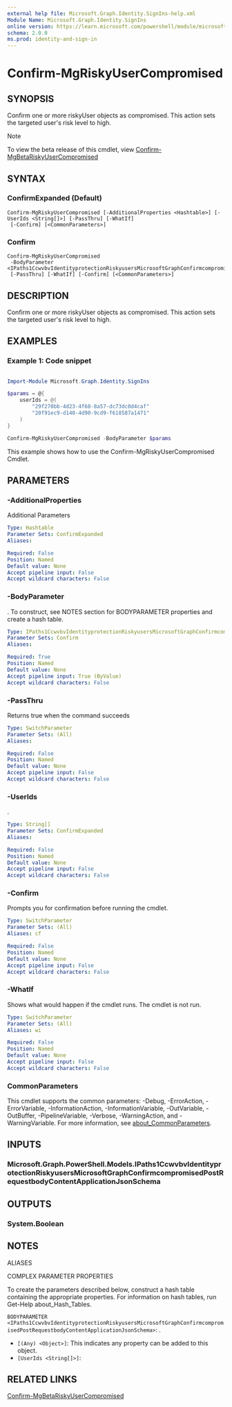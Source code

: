 ```yaml
---
external help file: Microsoft.Graph.Identity.SignIns-help.xml
Module Name: Microsoft.Graph.Identity.SignIns
online version: https://learn.microsoft.com/powershell/module/microsoft.graph.identity.signins/confirm-mgriskyusercompromised
schema: 2.0.0
ms.prod: identity-and-sign-in
---
```


# Confirm-MgRiskyUserCompromised

## SYNOPSIS
Confirm one or more riskyUser objects as compromised.
This action sets the targeted user's risk level to high.

> [!NOTE]
> To view the beta release of this cmdlet, view [Confirm-MgBetaRiskyUserCompromised](/powershell/module/Microsoft.Graph.Beta.Identity.SignIns/Confirm-MgBetaRiskyUserCompromised?view=graph-powershell-beta)

## SYNTAX

### ConfirmExpanded (Default)
```
Confirm-MgRiskyUserCompromised [-AdditionalProperties <Hashtable>] [-UserIds <String[]>] [-PassThru] [-WhatIf]
 [-Confirm] [<CommonParameters>]
```

### Confirm
```
Confirm-MgRiskyUserCompromised
 -BodyParameter <IPaths1CcwvbvIdentityprotectionRiskyusersMicrosoftGraphConfirmcompromisedPostRequestbodyContentApplicationJsonSchema>
 [-PassThru] [-WhatIf] [-Confirm] [<CommonParameters>]
```

## DESCRIPTION
Confirm one or more riskyUser objects as compromised.
This action sets the targeted user's risk level to high.

## EXAMPLES
### Example 1: Code snippet

```powershell

Import-Module Microsoft.Graph.Identity.SignIns

$params = @{
	userIds = @(
		"29f270bb-4d23-4f68-8a57-dc73dc0d4caf"
		"20f91ec9-d140-4d90-9cd9-f618587a1471"
	)
}

Confirm-MgRiskyUserCompromised -BodyParameter $params

```
This example shows how to use the Confirm-MgRiskyUserCompromised Cmdlet.


## PARAMETERS

### -AdditionalProperties
Additional Parameters

```yaml
Type: Hashtable
Parameter Sets: ConfirmExpanded
Aliases:

Required: False
Position: Named
Default value: None
Accept pipeline input: False
Accept wildcard characters: False
```

### -BodyParameter
.
To construct, see NOTES section for BODYPARAMETER properties and create a hash table.

```yaml
Type: IPaths1CcwvbvIdentityprotectionRiskyusersMicrosoftGraphConfirmcompromisedPostRequestbodyContentApplicationJsonSchema
Parameter Sets: Confirm
Aliases:

Required: True
Position: Named
Default value: None
Accept pipeline input: True (ByValue)
Accept wildcard characters: False
```

### -PassThru
Returns true when the command succeeds

```yaml
Type: SwitchParameter
Parameter Sets: (All)
Aliases:

Required: False
Position: Named
Default value: None
Accept pipeline input: False
Accept wildcard characters: False
```

### -UserIds
.

```yaml
Type: String[]
Parameter Sets: ConfirmExpanded
Aliases:

Required: False
Position: Named
Default value: None
Accept pipeline input: False
Accept wildcard characters: False
```

### -Confirm
Prompts you for confirmation before running the cmdlet.

```yaml
Type: SwitchParameter
Parameter Sets: (All)
Aliases: cf

Required: False
Position: Named
Default value: None
Accept pipeline input: False
Accept wildcard characters: False
```

### -WhatIf
Shows what would happen if the cmdlet runs.
The cmdlet is not run.

```yaml
Type: SwitchParameter
Parameter Sets: (All)
Aliases: wi

Required: False
Position: Named
Default value: None
Accept pipeline input: False
Accept wildcard characters: False
```

### CommonParameters
This cmdlet supports the common parameters: -Debug, -ErrorAction, -ErrorVariable, -InformationAction, -InformationVariable, -OutVariable, -OutBuffer, -PipelineVariable, -Verbose, -WarningAction, and -WarningVariable. For more information, see [about_CommonParameters](http://go.microsoft.com/fwlink/?LinkID=113216).

## INPUTS

### Microsoft.Graph.PowerShell.Models.IPaths1CcwvbvIdentityprotectionRiskyusersMicrosoftGraphConfirmcompromisedPostRequestbodyContentApplicationJsonSchema
## OUTPUTS

### System.Boolean
## NOTES

ALIASES

COMPLEX PARAMETER PROPERTIES

To create the parameters described below, construct a hash table containing the appropriate properties. For information on hash tables, run Get-Help about_Hash_Tables.


`BODYPARAMETER <IPaths1CcwvbvIdentityprotectionRiskyusersMicrosoftGraphConfirmcompromisedPostRequestbodyContentApplicationJsonSchema>`: .
  - `[(Any) <Object>]`: This indicates any property can be added to this object.
  - `[UserIds <String[]>]`: 

## RELATED LINKS
[Confirm-MgBetaRiskyUserCompromised](/powershell/module/Microsoft.Graph.Beta.Identity.SignIns/Confirm-MgBetaRiskyUserCompromised?view=graph-powershell-beta)
